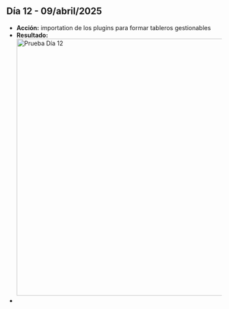 ## Día 12 - 09/abril/2025  
  - **Acción:**   importation de los plugins para formar tableros gestionables
  - **Resultado:** <img src="../assets/images/PruebaDIa12.png" alt="Prueba Día 12" width="600" />
  -